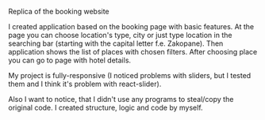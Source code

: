 Replica of the booking website

I created application based on the booking page with basic features. At the page you can choose location's type, city or just type location in the searching bar (starting with the capital letter f.e. Zakopane). Then application shows the list of places with chosen filters. After choosing place you can go to page with hotel details.

My project is fully-responsive (I noticed problems with sliders, but I tested them and I think it's problem with react-slider). 

Also I want to notice, that I didn't use any programs to steal/copy the original code. I created structure, logic and code by myself.
